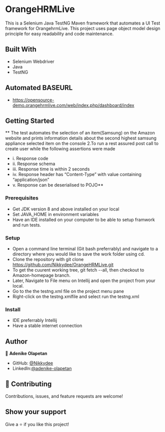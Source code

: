 # OrangeHRMLive
This is a  Selenium Java TestNG Maven framework that automates a UI Test framework for OrangehrmLive. This project uses page object model design principle for easy readability and code maintenance.

## Built With
- Selenium Webdriver  
- Java  
- TestNG  

## Automated BASEURL
- https://opensource-demo.orangehrmlive.com/web/index.php/dashboard/index



## Getting Started

** The test automates the  selection of an item(Samsung) on the  Amazon website and prints information details about the second highest samsung appliance selected item on the console
2.To run a rest assured post call to create user while the following assertions were made
- i. Response code
- ii. Response schema
- iii. Response time is within 2 seconds
- iv. Response header has “Content-Type” with value containing “application/json”
- v. Response can be deserialised to POJO**


### Prerequisites
- Get JDK version 8 and above installed on your local 
- Set JAVA_HOME in environment variables
- Have an IDE installed on your computer to be able to setup framwork and run tests.


### Setup
- Open a command line terminal (Git bash preferrably) and navigate to a directory where you would like to save the work folder using cd.
- Clone the repository with git clone https://github.com/Nikkydee/OrangeHRMLive.git
- To get the cuurent working tree, git fetch --all, then checkout to Amazon-homepage branch.
- Later, Navigate to File menu on Intellij  and open the project from your local.
- Go to the the testng.xml file on the project menu pane
- Right-click on the testng.xmlfile and select run the testng.xml


### Install
- IDE preferrably Intellij
- Have a stable internet connection




## Author

👤 **Adenike Olapetan**

- GitHub: [@Nikkydee](https://github.com/Nikkydee)
- LinkedIn:[@adenike-olapetan](https://www.linkedin.com/in/adenike-olapetan-05a2607a/)




## 🤝 Contributing
Contributions, issues, and feature requests are welcome!



## Show your support

Give a ⭐️ if you like this project!
